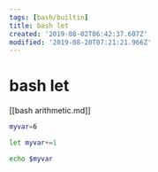 ```yaml
---
tags: [bash/builtin]
title: bash let
created: '2019-08-02T06:42:37.607Z'
modified: '2019-08-20T07:21:21.966Z'
---
```


# bash let

[[bash arithmetic.md]]

```sh
myvar=6

let myvar+=1

echo $myvar
```
